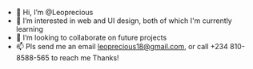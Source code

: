 - 👋 Hi, I’m @Leoprecious
- 👀 I’m interested in web and UI design, both of which I'm currently learning
- 💞️ I’m looking to collaborate on future projects
- 📫 Pls send me an email leoprecious18@gmail.com, or call +234 810-8588-565 to reach me
 Thanks!

<!---
Leoprecious/Leoprecious is a ✨ special ✨ repository because its `README.md` (this file) appears on your GitHub profile.
You can click the Preview link to take a look at your changes.
--->
